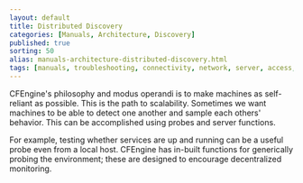 ```yaml
---
layout: default
title: Distributed Discovery
categories: [Manuals, Architecture, Discovery]
published: true
sorting: 50
alias: manuals-architecture-distributed-discovery.html
tags: [manuals, troubleshooting, connectivity, network, server, access, remote, keys, encryption, security]
---
```


CFEngine's philosophy and modus operandi is to make machines as self-reliant 
as possible. This is the path to scalability. Sometimes we want machines to be 
able to detect one another and sample each others' behavior. This can be 
accomplished using probes and server functions.

For example, testing whether services are up and running can be a useful probe 
even from a local host. CFEngine has in-built functions for generically 
probing the environment; these are designed to encourage decentralized 
monitoring.

<!-- **TODO: This is where it gets interesting- write about orchestration etc...** -->
